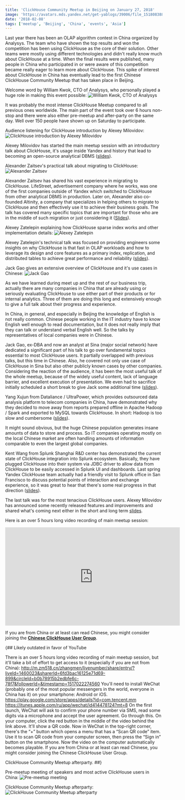```yaml
---
title: 'ClickHouse Community Meetup in Beijing on January 27, 2018'
image: 'https://avatars.mds.yandex.net/get-yablogs/39006/file_1518083883760/orig'
date: '2018-02-08'
tags: ['meetup', 'Beijing', 'China', 'events', 'Asia']
---
```


Last year there has been an OLAP algorithm contest in China organized by Analysys. The team who have shown the top results and won the competition has been using ClickHouse as the core of their solution. Other teams were mostly using different technologies and didn't really know much about ClickHouse at a time. When the final results were published, many people in China who participated in or were aware of this competition became really eager to learn more about ClickHouse. This spike of interest about ClickHouse in China has eventually lead to the first Chinese ClickHouse Community Meetup that has taken place in Beijing.

Welcome word by William Kwok, CTO of Analysys, who personally played a huge role in making this event possible:
![William Kwok, CTO of Analysys](https://avatars.mds.yandex.net/get-yablogs/39006/file_1518087712899/orig)

It was probably the most intense ClickHouse Meetup compared to all previous ones worldwide. The main part of the event took over 6 hours non-stop and there were also either pre-meetup and after-party on the same day. Well over 150 people have shown up on Saturday to participate.

Audience listening for ClickHouse introduction by Alexey Milovidov:
![ClickHouse introduction by Alexey Milovidov](https://avatars.mds.yandex.net/get-yablogs/51163/file_1518087929569/orig)

Alexey Milovidov has started the main meetup session with an introductory talk about ClickHouse, it's usage inside Yandex and history that lead to becoming an open-source analytical DBMS ([slides](https://presentations.clickhouse.tech/meetup12/introduction/)).

Alexander Zaitsev's practical talk about migrating to ClickHouse:
![Alexander Zaitsev](https://avatars.mds.yandex.net/get-yablogs/51778/file_1518089647366/orig)

Alexander Zaitsev has shared his vast experience in migrating to ClickHouse. LifeStreet, advertisement company where he works, was one of the first companies outside of Yandex which switched to ClickHouse from other analytical DBMS in production. Later on, Alexander also co-founded Altinity, a company that specializes in helping others to migrate to ClickHouse and then effectively use it to achieve their business goals. The talk has covered many specific topics that are important for those who are in the middle of such migration or just considering it ([Slides](https://presentations.clickhouse.tech/meetup12/migration.pptx)).

Alexey Zatelepin explaining how ClickHouse sparse index works and other implementation details:
![Alexey Zatelepin](https://avatars.mds.yandex.net/get-yablogs/39006/file_1518091293239/orig)

Alexey Zatelepin's technical talk was focused on providing engineers some insights on why ClickHouse is that fast in OLAP workloads and how to leverage its design and core features as a primary index, replication, and distributed tables to achieve great performance and reliability ([slides](https://presentations.clickhouse.tech/meetup12/internals.pdf)).

Jack Gao gives an extensive overview of ClickHouse and it's use cases in Chinese:
![Jack Gao](https://avatars.mds.yandex.net/get-yablogs/51778/file_1518098041474/orig)

As we have learned during meet up and the rest of our business trip, actually there are many companies in China that are already using or seriously evaluating ClickHouse to use either part of their products or for internal analytics. Three of them are doing this long and extensively enough to give a full talk about their progress and experience.

In China, in general, and especially in Beijing the knowledge of English is not really common. Chinese people working in the IT industry have to know English well enough to read documentation, but it does not really imply that they can talk or understand verbal English well. So the talks by representatives of local companies were in Chinese.

Jack Gao, ex-DBA and now an analyst at Sina (major social network) have dedicated a significant part of his talk to go over fundamental topics essential to most ClickHouse users. It partially overlapped with previous talks, but this time in Chinese. Also, he covered not only use case of ClickHouse in Sina but also other publicly known cases by other companies. Considering the reaction of the audience, it has been the most useful talk of the whole meetup, because of the widely useful content, lack of language barrier, and excellent execution of presentation. We even had to sacrifice initially scheduled a short break to give Jack some additional time ([slides](https://presentations.clickhouse.tech/meetup12/power_your_data.pdf)).

Yang Xujun from Dataliance / UltraPower, which provides outsourced data analysis platform to telecom companies in China, have demonstrated why they decided to move away from reports prepared offline in Apache Hadoop / Spark and exported to MySQL towards ClickHouse. In short: Hadoop is too slow and cumbersome ([slides](https://presentations.clickhouse.tech/meetup12/telecom.pdf)).

It might sound obvious, but the huge Chinese population generates insane amounts of data to store and process. So IT companies operating mostly on the local Chinese market are often handling amounts of information comparable to even the largest global companies.

Kent Wang from Splunk Shanghai R&D center has demonstrated the current state of ClickHouse integration into Splunk ecosystem. Basically, they have plugged ClickHouse into their system via JDBC driver to allow data from ClickHouse to be easily accessed in Splunk UI and dashboards. Last spring Yandex ClickHouse team actually had a friendly visit to Splunk office in San Francisco to discuss potential points of interaction and exchange experience, so it was great to hear that there's some real progress in that direction ([slides](https://presentations.clickhouse.tech/meetup12/splunk.pdf)).

The last talk was for the most tenacious ClickHouse users. Alexey Milovidov has announced some recently released features and improvements and shared what's coming next either in the short and long term [slides](https://presentations.clickhouse.tech/meetup12/news_and_plans/).

Here is an over 5 hours long video recording of main meetup session:
<iframe class="mx-auto" width="560" height="315" src="https://www.youtube.com/embed/UXw8izZGPGk" frameborder="0" allow="accelerometer; autoplay; encrypted-media; gyroscope; picture-in-picture" allowfullscreen></iframe>

If you are from China or at least can read Chinese, you might consider joining the **[Chinese ClickHouse User Group](http://www.clickhouse.com.cn/)**.

{## Likely outdated in favor of YouTube

There is an over 5 hours long video recording of main meetup session, but it'll take a bit of effort to get access to it (especially if you are not from China): http://m.zm518.cn/zhangmen/livenumber/share/entry/?liveId=1460023&sharerId=6fd3bac16125e71d69-899&circleId=b0b78915b2edbfe6c-78f7&followerId=&timestamp=1517022274560
You'll need to install WeChat (probably one of the most popular messengers in the world, everyone in China has it) on your smartphone: Android or iOS. https://play.google.com/store/apps/details?id=com.tencent.mm https://itunes.apple.com/ru/app/wechat/id414478124?mt=8
On the first launch, WeChat will ask to confirm your phone number via SMS, read some digits via a microphone and accept the user agreement. Go through this.
On your computer, click the red button in the middle of the video behind the link above. It'll show a QR code. Now in WeChat in the top-right corner, there's the “+” button which opens a menu that has a “Scan QR code” item. Use it to scan QR code from your computer screen, then press the “Sign in” button on the smartphone. Now the video on the computer automatically becomes playable.
If you are from China or at least can read Chinese, you might consider joining the Chinese ClickHouse User Group.

ClickHouse Community Meetup afterparty.
##}

Pre-meetup meeting of speakers and most active ClickHouse users in China:
![Pre-meetup meeting](https://avatars.mds.yandex.net/get-yablogs/49865/file_1518108626227/orig)

ClickHouse Community Meetup afterparty:
![ClickHouse Community Meetup afterparty](https://avatars.mds.yandex.net/get-yablogs/39006/file_1518108666796/orig)
